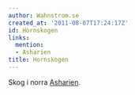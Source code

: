 ```yaml
---
author: Wahnstrom.se
created_at: '2011-08-07T17:24:17Z'
id: Hornskogen
links:
  mention:
  - Asharien
title: Hornskogen
---
```


Skog i norra [Asharien].

  [Asharien]: Asharien